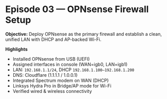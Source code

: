 # Episode 03 — OPNsense Firewall Setup

**Objective:** Deploy OPNsense as the primary firewall and establish a clean, unified LAN with DHCP and AP-backed Wi-Fi.

**Highlights**
- Installed OPNsense from USB (UEFI)
- Assigned interfaces in console (WAN=igb0, LAN=igb1)
- LAN: `192.168.1.1/24`, DHCP `192.168.1.100–192.168.1.200`
- DNS: Cloudflare (1.1.1.1 / 1.0.0.1)
- Integrated Spectrum modem on WAN (DHCP)
- Linksys Hydra Pro in Bridge/AP mode for Wi-Fi
- Verified wired & wireless connectivity
